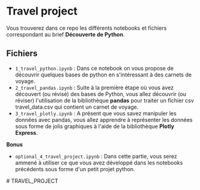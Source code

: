 Travel project
==============

Vous trouverez dans ce repo les différents notebooks et fichiers correspondant au brief **Découverte de Python**.

Fichiers
--------
- `1_travel_python.ipynb` : Dans ce notebook on vous propose de découvrir quelques bases de python en s'intéressant à des carnets de voyage.
- `2_travel_pandas.ipynb` : Suite à la première étape où vous avez découvert (ou révisé) des bases de Python, vous allez découvrir (ou réviser) l'utilisation de la bibliothèque **pandas** pour traiter un fichier csv travel_data.csv qui contient un carnet de voyage.
- `3_travel_plotly.ipynb` : A présent que vous savez manipuler les données avec pandas, vous allez apprendre à représenter les données sous forme de jolis graphiques à l'aide de la bibliothèque **Plotly Express**.

**Bonus**
- `optional_4_travel_project.ipynb` : Dans cette partie, vous serez ammené à utiliser ce que vous avez développé dans les notebooks précédents sous forme d'un petit projet python.

#   T R A V E L _ P R O J E C T  
 